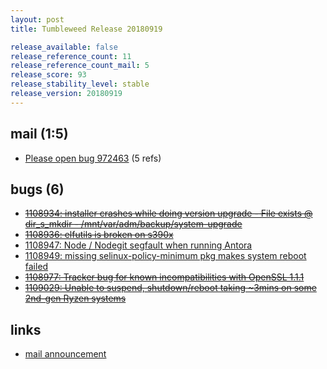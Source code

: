 ```yaml
---
layout: post
title: Tumbleweed Release 20180919

release_available: false
release_reference_count: 11
release_reference_count_mail: 5
release_score: 93
release_stability_level: stable
release_version: 20180919
---
```


## mail (1:5)

- [Please open bug 972463](https://lists.opensuse.org/opensuse-factory/2018-09/msg00137.html) (5 refs)

## bugs (6)

<!--more-->

- ~~[1108934: installer crashes while doing version upgrade - File exists @ dir_s_mkdir - /mnt/var/adm/backup/system-upgrade](https://bugzilla.opensuse.org/show_bug.cgi?id=1108934)~~
- ~~[1108936: elfutils is broken on s390x](https://bugzilla.opensuse.org/show_bug.cgi?id=1108936)~~
- [1108947: Node / Nodegit segfault when running Antora](https://bugzilla.opensuse.org/show_bug.cgi?id=1108947)
- [1108949: missing selinux-policy-minimum pkg makes system reboot failed](https://bugzilla.opensuse.org/show_bug.cgi?id=1108949)
- ~~[1108977: Tracker bug for known incompatibilities with OpenSSL 1.1.1](https://bugzilla.opensuse.org/show_bug.cgi?id=1108977)~~
- ~~[1109029: Unable to suspend, shutdown/reboot taking ~3mins on some 2nd-gen Ryzen systems](https://bugzilla.opensuse.org/show_bug.cgi?id=1109029)~~



## links

- [mail announcement](https://lists.opensuse.org/opensuse-factory/2018-09/msg00135.html)
